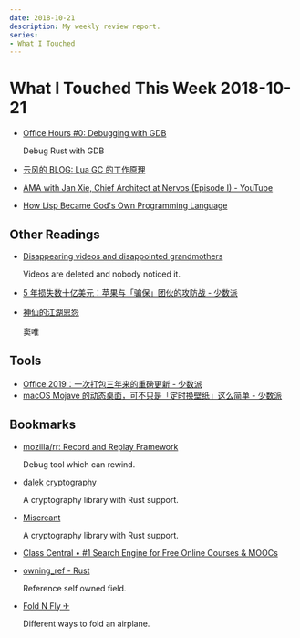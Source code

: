 ```yaml
---
date: 2018-10-21
description: My weekly review report.
series:
- What I Touched
---
```


# What I Touched This Week 2018-10-21


* [Office Hours #0: Debugging with GDB](http://smallcultfollowing.com/babysteps/blog/2018/09/21/office-hours-0-debugging-with-gdb/)

    Debug Rust with GDB

* [云风的 BLOG: Lua GC 的工作原理](https://blog.codingnow.com/2018/10/lua_gc.html)
* [AMA with Jan Xie, Chief Architect at Nervos (Episode I) - YouTube](https://www.youtube.com/watch?v=P2nR2YdJpXw)
* [How Lisp Became God's Own Programming Language](https://twobithistory.org/2018/10/14/lisp.html)

<!--more-->

## Other Readings

* [Disappearing videos and disappointed grandmothers](https://web.archive.org/web/20200203175320/https://rachelbythebay.com/w/2018/10/05/recipes/)

    Videos are deleted and nobody noticed it.

* [5 年损失数十亿美元：苹果与「骗保」团伙的攻防战 - 少数派](https://sspai.com/post/47470)
* [神仙的江湖恩怨](https://mp.weixin.qq.com/s/RBQ-bTT95pJQpjyQkc2xOg)

    窦唯

## Tools

* [Office 2019：一次打包三年来的重磅更新 - 少数派](https://sspai.com/post/47426)
* [macOS Mojave 的动态桌面，可不只是「定时换壁纸」这么简单 - 少数派](https://sspai.com/post/47390)

## Bookmarks

* [mozilla/rr: Record and Replay Framework](https://github.com/mozilla/rr)

    Debug tool which can rewind.

* [dalek cryptography](https://dalek.rs/)

    A cryptography library with Rust support.

* [Miscreant](https://miscreant.io/)

    A cryptography library with Rust support.

* [Class Central • #1 Search Engine for Free Online Courses & MOOCs](https://www.class-central.com/)
* [owning_ref - Rust](https://kimundi.github.io/owning-ref-rs/owning_ref/index.html)

    Reference self owned field.

* [Fold N Fly ✈](https://www.foldnfly.com/index.html)

    Different ways to fold an airplane.
